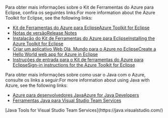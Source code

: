 <span data-ttu-id="40a63-101">Para obter mais informações sobre o Kit de Ferramentas do Azure para Eclipse, confira os seguintes links:</span><span class="sxs-lookup"><span data-stu-id="40a63-101">For more information about the Azure Toolkit for Eclipse, see the following links:</span></span> 

* [<span data-ttu-id="40a63-102">Kit de Ferramentas do Azure para Eclipse</span><span class="sxs-lookup"><span data-stu-id="40a63-102">Azure Toolkit for Eclipse</span></span>](../eclipse/azure-toolkit-for-eclipse.md) 
* [<span data-ttu-id="40a63-103">Notas de versão</span><span class="sxs-lookup"><span data-stu-id="40a63-103">Release Notes</span></span>](https://github.com/Microsoft/azure-tools-for-java/releases) 
* [<span data-ttu-id="40a63-104">Instalação do Kit de Ferramentas do Azure para Eclipse</span><span class="sxs-lookup"><span data-stu-id="40a63-104">Installing the Azure Toolkit for Eclipse</span></span>](../eclipse/azure-toolkit-for-eclipse-installation.md) 
* [<span data-ttu-id="40a63-105">Criar um aplicativo Web Olá, Mundo para o Azure no Eclipse</span><span class="sxs-lookup"><span data-stu-id="40a63-105">Create a Hello World web app for Azure in Eclipse</span></span>](../eclipse/azure-toolkit-for-eclipse-create-hello-world-web-app.md) 
* [<span data-ttu-id="40a63-106">Instruções de entrada para o Kit de ferramentas do Azure para Eclipse</span><span class="sxs-lookup"><span data-stu-id="40a63-106">Sign-in instructions for the Azure Toolkit for Eclipse</span></span>](../eclipse/azure-toolkit-for-eclipse-sign-in-instructions.md) 

<span data-ttu-id="40a63-107">Para obter mais informações sobre como usar o Java com o Azure, consulte os links a seguir:</span><span class="sxs-lookup"><span data-stu-id="40a63-107">For more information about using Java with Azure, see the following links:</span></span> 

* [<span data-ttu-id="40a63-108">Azure para desenvolvedores Java</span><span class="sxs-lookup"><span data-stu-id="40a63-108">Azure for Java Developers</span></span>](https://docs.microsoft.com/java/azure/) 
* <span data-ttu-id="40a63-109">[Ferramentas Java para Visual Studio Team Services](https://java.visualstudio.com/) 
<!-- TODO: Add URLs for Java in VSCode here --></span><span class="sxs-lookup"><span data-stu-id="40a63-109">[Java Tools for Visual Studio Team Services](https://java.visualstudio.com/) 
<!-- TODO: Add URLs for Java in VSCode here --></span></span> 
